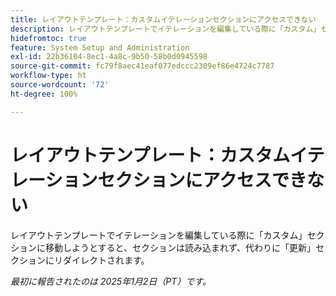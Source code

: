 ```yaml
---
title: レイアウトテンプレート：カスタムイテレーションセクションにアクセスできない
description: レイアウトテンプレートでイテレーションを編集している際に「カスタム」セクションに移動しようとすると、セクションは読み込まれず、代わりに「更新」セクションにリダイレクトされます。
hidefromtoc: true
feature: System Setup and Administration
exl-id: 22b36104-8ec1-4a8c-9b50-58b0d0945598
source-git-commit: fc79f8aec41eaf077edccc2309ef86e4724c7787
workflow-type: ht
source-wordcount: '72'
ht-degree: 100%

---
```


# レイアウトテンプレート：カスタムイテレーションセクションにアクセスできない

レイアウトテンプレートでイテレーションを編集している際に「カスタム」セクションに移動しようとすると、セクションは読み込まれず、代わりに「更新」セクションにリダイレクトされます。

_最初に報告されたのは 2025年1月2日（PT）です。_
